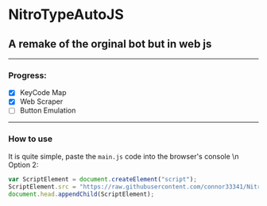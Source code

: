 # NitroTypeAutoJS
 ## A remake of the orginal bot but in web js
 ---
 ### Progress:
 - [x] KeyCode Map
- [x] Web Scraper
- [ ] Button Emulation
---
### How to use
It is quite simple, paste the `main.js` code into the browser's console \n
Option 2:
```js
var ScriptElement = document.createElement("script");
ScriptElement.src = "https://raw.githubusercontent.com/connor33341/NitroTypeAutoJS/main/main.js";
document.head.appendChild(ScriptElement);
```
